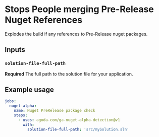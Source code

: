 # Stops People merging Pre-Release Nuget References

Explodes the build if any references to Pre-Release nuget packages.


## Inputs

### `solution-file-full-path`

**Required** The full path to the solution file for your application.

## Example usage

```yaml
jobs:    
  nuget-alpha:
    name: Nuget PreRelease package check
    steps:
      - uses: agoda-com/ga-nuget-alpha-detection@v1
        with:
          solution-file-full-path: 'src/mySolution.sln'
```
